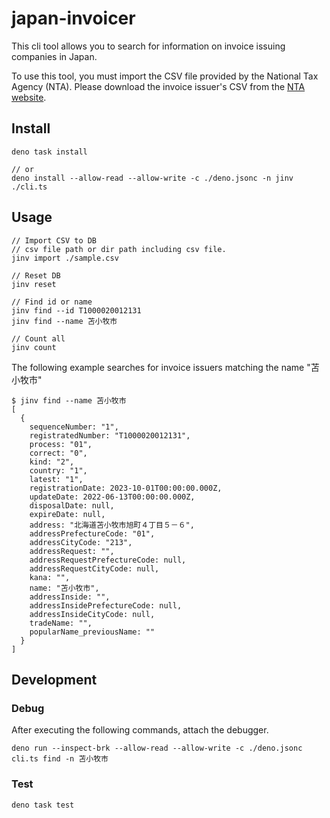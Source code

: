 # japan-invoicer

This cli tool allows you to search for information on invoice issuing companies in Japan.

To use this tool, you must import the CSV file provided by the National Tax Agency (NTA). Please download the invoice issuer's CSV from the [NTA website](https://www.invoice-kohyo.nta.go.jp/download/index.html).

## Install

```shellsession
deno task install

// or
deno install --allow-read --allow-write -c ./deno.jsonc -n jinv ./cli.ts
```

## Usage

```shellsession
// Import CSV to DB
// csv file path or dir path including csv file.
jinv import ./sample.csv

// Reset DB
jinv reset

// Find id or name
jinv find --id T1000020012131
jinv find --name 苫小牧市

// Count all
jinv count
```

The following example searches for invoice issuers matching the name "苫小牧市"

```shellsession
$ jinv find --name 苫小牧市
[
  {
    sequenceNumber: "1",
    registratedNumber: "T1000020012131",
    process: "01",
    correct: "0",
    kind: "2",
    country: "1",
    latest: "1",
    registrationDate: 2023-10-01T00:00:00.000Z,
    updateDate: 2022-06-13T00:00:00.000Z,
    disposalDate: null,
    expireDate: null,
    address: "北海道苫小牧市旭町４丁目５－６",
    addressPrefectureCode: "01",
    addressCityCode: "213",
    addressRequest: "",
    addressRequestPrefectureCode: null,
    addressRequestCityCode: null,
    kana: "",
    name: "苫小牧市",
    addressInside: "",
    addressInsidePrefectureCode: null,
    addressInsideCityCode: null,
    tradeName: "",
    popularName_previousName: ""
  }
]
```

## Development

### Debug

After executing the following commands, attach the debugger.

```shellsession
deno run --inspect-brk --allow-read --allow-write -c ./deno.jsonc cli.ts find -n 苫小牧市
```

### Test

```shellsession
deno task test
```
